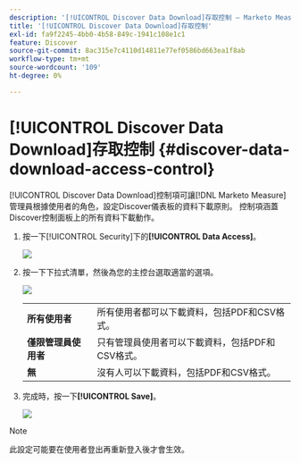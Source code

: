 ```yaml
---
description: '[!UICONTROL Discover Data Download]存取控制 — Marketo Measure — 產品檔案'
title: '[!UICONTROL Discover Data Download]存取控制'
exl-id: fa9f2245-4bb0-4b58-849c-1941c108e1c1
feature: Discover
source-git-commit: 8ac315e7c4110d14811e77ef0586bd663ea1f8ab
workflow-type: tm+mt
source-wordcount: '109'
ht-degree: 0%

---
```


# [!UICONTROL Discover Data Download]存取控制 {#discover-data-download-access-control}

[!UICONTROL Discover Data Download]控制項可讓[!DNL Marketo Measure]管理員根據使用者的角色，設定Discover儀表板的資料下載原則。 控制項涵蓋Discover控制面板上的所有資料下載動作。

1. 按一下[!UICONTROL Security]下的&#x200B;**[!UICONTROL Data Access]**。

   ![](assets/discover-data-download-access-control-1.png)

1. 按一下下拉式清單，然後為您的主控台選取適當的選項。

   ![](assets/discover-data-download-access-control-2.png)

   <table>
    <tr>
     <td><strong>所有使用者</strong></td>
     <td>所有使用者都可以下載資料，包括PDF和CSV格式。</td>
    </tr>
    <tr>
     <td><strong>僅限管理員使用者</strong></td>
     <td>只有管理員使用者可以下載資料，包括PDF和CSV格式。</td>
    </tr>
    <tr>
     <td><strong>無</strong></td>
     <td>沒有人可以下載資料，包括PDF和CSV格式。</td>
    </tr>
   </table>

1. 完成時，按一下&#x200B;**[!UICONTROL Save]**。

   ![](assets/discover-data-download-access-control-3.png)

>[!NOTE]
>
>此設定可能要在使用者登出再重新登入後才會生效。
